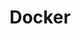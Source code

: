 ---
layout: category
taxonomy: docker
entries_layout: grid
title: Docker
excerpt: "Los contenedores son paquetes ligeros, autónomos y ejecutables que incluyen lo necesario para ser ejecutados independientemente"
image:
  path: /images/covers/container.png
  thumbnail: /images/covers/container.png
  caption: Fotografía de [Guillaume Bolduc](https://unsplash.com/photos/uBe2mknURG4)
search: false
---